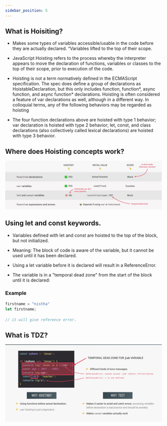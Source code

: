```yaml
---
sidebar_position: 5
---
```


## What is Hoisiting?

- Makes some types of variables accessible/usable in the code before they are
actually declared. “Variables lifted to the top of their scope.

- JavaScript Hoisting refers to the process whereby the interpreter appears to move the declaration of functions, variables or classes to the top of their scope, prior to execution of the code.

- Hoisting is not a term normatively defined in the ECMAScript specification. The spec does define a group of declarations as HoistableDeclaration, but this only includes function, function*, async function, and async function* declarations. Hoisting is often considered a feature of var declarations as well, although in a different way. In colloquial terms, any of the following behaviors may be regarded as hoisting

- The four function declarations above are hoisted with type 1 behavior; var declaration is hoisted with type 2 behavior; let, const, and class declarations (also collectively called lexical declarations) are hoisted with type 3 behavior.

## Where does Hoisting concepts work?

![hoisting](./hoisting.jpg)


## Using let and const keywords.

- Variables defined with let and const are hoisted to the top of the block, but not initialized.

- Meaning: The block of code is aware of the variable, but it cannot be used until it has been declared.

- Using a let variable before it is declared will result in a ReferenceError.

- The variable is in a "temporal dead zone" from the start of the block until it is declared:

### Example

```javascript
firstname = "nistha"
let firstname;

// it will give reference error.
```

## What is TDZ?

![image](./tdz.jpg)

